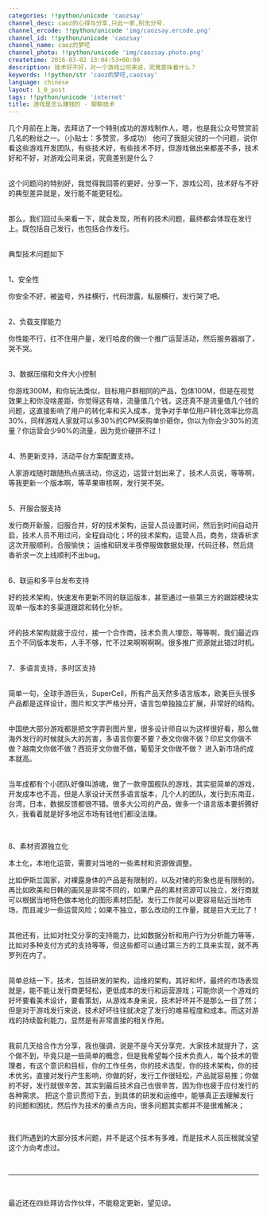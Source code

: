 ```yaml
---
categories: !!python/unicode 'caozsay'
channel_desc: caoz的心得与分享,只此一家,别无分号.
channel_ercode: !!python/unicode 'img/caozsay.ercode.png'
channel_id: !!python/unicode 'caozsay'
channel_name: caoz的梦呓
channel_photo: !!python/unicode 'img/caozsay.photo.png'
createtime: 2016-03-02 13:04:53+00:00
description: 技术好不好，对一个游戏公司来说，究竟意味着什么？
keywords: !!python/str 'caoz的梦呓,caozsay'
language: chinese
layout: 1_0_post
tags: !!python/unicode 'internet'
title: 游戏是怎么赚钱的 - 聊聊技术
---
```

<div class="rich_media_content" id="js_content">
<p>
         几个月前在上海，去拜访了一个特别成功的游戏制作人，嗯，也是我公众号赞赏前几名的粉丝之一。（小贴士：多赞赏，多成功） 他问了我挺尖锐的一个问题，说你看这些游戏开发团队，有些技术好，有些技术不好，但游戏做出来都差不多，技术好和不好，对游戏公司来说，究竟差别是什么？
        </p>
<p>
<br/>
         这个问题问的特别好，我觉得我回答的更好，分享一下，游戏公司，技术好与不好的典型差异就是，发行能不能更轻松。
        </p>
<p>
<br/>
         那么，我们回过头来看一下，就会发现，所有的技术问题，最终都会体现在发行上。既包括自己发行，也包括合作发行。
        </p>
<p>
<br/>
         典型技术问题如下
        </p>
<p>
<br/>
         1、安全性
        </p>
<p>
         你安全不好，被盗号，外挂横行，代码泄露，私服横行，发行哭了吧。
        </p>
<p>
<br/>
         2、负载支撑能力
        </p>
<p>
         你性能不行，扛不住用户量，发行哈皮的做一个推广运营活动，然后服务器崩了，哭不哭。
        </p>
<p>
<br/>
         3、数据压缩和文件大小控制
        </p>
<p>
         你游戏300M，和你玩法类似，目标用户群相同的产品，包体100M，但是在视觉效果上和你没啥差距，你觉得这有啥，流量值几个钱，这还真不是流量值几个钱的问题，这直接影响了用户的转化率和买入成本，竞争对手单位用户转化效率比你高30%，同样游戏人家就可以多30%的CPM采购单价砸你，你以为你会少30%的流量？你运营会少90%的流量，因为竞价硬拼不过！
        </p>
<p>
<br/>
         4、热更新支持，活动平台方案配置支持。
        </p>
<p>
         人家游戏随时跟随热点搞活动，你这边，运营计划出来了，技术人员说，等等啊，等我更新一个版本啊，等苹果审核啊，发行哭不哭。
        </p>
<p>
<br/>
         5、开服合服支持
        </p>
<p>
         发行商开新服，旧服合并，好的技术架构，运营人员设置时间，然后到时间自动开启，技术人员不用过问，全程自动化；坏的技术架构，运营人员，商务，烧香祈求这次开服顺利，合服愉快； 运维和研发半夜停服做数据处理，代码迁移，然后烧香祈求一次上线顺利不出bug。
        </p>
<p>
<br/>
         6、联运和多平台发布支持
        </p>
<p>
         好的技术架构，快速发布更新不同的联运版本，甚至通过一些第三方的跟踪模块实现单一版本的多渠道跟踪和转化分析。
        </p>
<p>
<br/>
         坏的技术架构就疲于应付，接一个合作商，技术负责人埋怨，等等啊，我们最近四五个不同版本发布，人手不够，忙不过来啊啊啊啊。很多推广资源就此错过时机。
        </p>
<p>
<br/>
         7、多语言支持，多时区支持
        </p>
<p>
<br/>
         简单一句，全球手游巨头，SuperCell，所有产品天然多语言版本，欧美巨头很多产品都是这样设计，图片和文字严格分开，语言包单独独立扩展，非常好的结构。
        </p>
<p>
<br/>
         中国绝大部分游戏都是把文字弄到图片里，很多设计师自以为这样很好看，那么做海外发行的时候就头大的厉害，多语言你要不要？泰文你做不做？印尼文你做不做？越南文你做不做？西班牙文你做不做，葡萄牙文你做不做？ 进入新市场的成本就高。
        </p>
<p>
<br/>
         当年成都有个小团队好像叫游魂，做了一款帝国舰队的游戏，其实挺简单的游戏，开发成本也不高，但是人家设计天然多语言版本，几个人的团队，发行到东南亚，台湾，日本，数据反馈都很不错。很多大公司的产品，做多一个语言版本要折腾好久，我看着就是好多地区市场有钱他们都没法赚。
        </p>
<p>
<br/>
</p>
<p>
         8、素材资源独立化
        </p>
<p>
         本土化，本地化运营，需要对当地的一些素材和资源做调整。
        </p>
<p>
         比如伊斯兰国家，对裸露身体的产品是有限制的，以及对猪的形象也是有限制的。再比如欧美和日韩的画风是非常不同的，如果产品的素材资源可以独立，发行商就可以根据当地特色做本地化的图形素材匹配，发行工作就可以更容易贴近当地市场，而且减少一些运营风险；如果不独立，那么改动的工作量，就是巨大无比了！
        </p>
<p>
<br/>
         其他还有，比如对社交分享的支持能力，比如数据分析和用户行为分析能力等等，比如对多种支付方式的支持等等，但这些都可以通过第三方的工具来实现，就不再罗列在内了。
        </p>
<p>
<br/>
         简单总结一下，技术，包括研发的架构，运维的架构，其好和坏，最终的市场表现就是，能不能让发行商更轻松，更低成本的发行和运营游戏；可能你说一个游戏的好坏要看美术设计，要看策划，从游戏本身来说，技术好坏并不是那么一目了然；但是对于游戏发行来说，技术好坏往往就决定了发行的难易程度和成本。而这对游戏的持续盈利能力，显然是有非常直接的相关作用。
        </p>
<p>
<br/>
         我前几天给合作方分享，我也强调，说是不是今天分享完，大家技术就提升了，这个做不到，毕竟只是一些简单的概念，但是我希望每个技术负责人，每个技术的管理者，有这个意识和目标，你的工作任务，你的技术选型，你的技术架构，你的技术优劣，直接对发行产生影响，你做的好，发行工作很轻松，产品就容易推；你做的不好，发行就很辛苦，其实到最后技术自己也很辛苦，因为你也疲于应付发行的各种需求。 把这个意识贯彻下去，到具体的研发和运维中，能够真正去理解发行的问题和困扰，然后作为技术的重点方向，很多问题其实都并不是很难解决；
        </p>
<p>
<br/>
</p>
<p>
         我们所遇到的大部分技术问题，并不是这个技术有多难，而是技术人员压根就没望这个方向考虑过。
        </p>
<p>
<br/>
</p>
<hr/>
<p>
<br/>
</p>
<p>
         最近还在四处拜访合作伙伴，不能稳定更新，望见谅。
         <br/>
</p>
<p>
<br/>
</p>
</div>